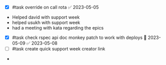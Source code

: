 - [x] #task override on call rota ✅ 2023-05-05

- Helped david with support week
- helped usukh with support week
- had a meeting with kata regarding the epics
- [x] #task check rspec api doc monkey patch to work with deploys 📅 2023-05-09 ✅ 2023-05-08
- [ ] #task create quick support week creator link
- 